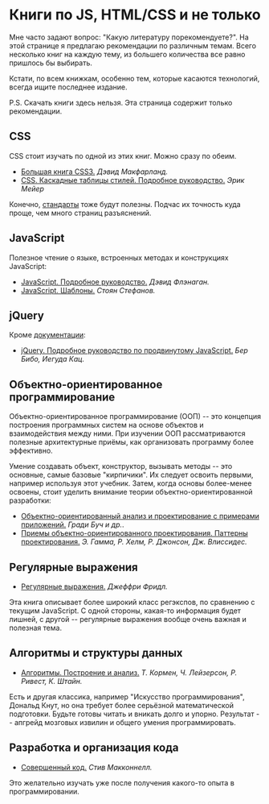 # Книги по JS, HTML/CSS и не только

Мне часто задают вопрос: "Какую литературу порекомендуете?". На этой странице я предлагаю рекомендации по различным темам. Всего несколько книг на каждую тему, из большего количества все равно пришлось бы выбирать.

Кстати, по всем книжкам, особенно тем, которые касаются технологий, всегда ищите последнее издание.

P.S. Скачать книги здесь нельзя. Эта страница содержит только рекомендации.

## CSS

CSS стоит изучать по одной из этих книг. Можно сразу по обеим.

<ul>
<li><a href="http://www.ozon.ru/context/detail/id/24493075/?partner=iliakan">Большая книга CSS3.</a>
<i>Дэвид Макфарланд.</i></li>
<li><a href="http://www.ozon.ru/context/detail/id/3881079/?partner=iliakan">CSS. Каскадные таблицы стилей. Подробное руководство.</a>
<i>Эрик Мейер</i></li>
</ul>

Конечно, [стандарты](http://www.w3.org/Style/CSS/) тоже будут полезны. Подчас их точность куда проще, чем много страниц разъяснений.

## JavaScript

Полезное чтение о языке, встроенных методах и конструкциях JavaScript:

<ul>
<li><a href="http://www.ozon.ru/context/detail/id/19677670/?partner=iliakan">JavaScript. Подробное руководство.</a>
<i>Дэвид Флэнаган.</i></li>
<li><a href="http://www.ozon.ru/context/detail/id/6287517/?partner=iliakan">JavaScript. Шаблоны.</a>
<i>Стоян Стефанов.</i></li>
</ul>

## jQuery

Кроме [документации](http://api.jquery.com/):

<ul>
<li><a href="http://www.ozon.ru/context/detail/id/6277333/?partner=iliakan">jQuery. Подробное руководство по продвинутому JavaScript.</a>
<i>Бер Бибо, Иегуда Кац.</i></li>
</ul>

## Объектно-ориентированное программирование 

Объектно-ориентированное программирование (ООП) -- это концепция построения программных систем на основе объектов и взаимодействия между ними. При изучении ООП рассматриваются полезные архитектурные приёмы, как организовать программу более эффективно. 

Умение создавать объект, конструктор, вызывать методы -- это основные, самые базовые "кирпичики". Их следует освоить первыми, например используя этот учебник. Затем, когда основы более-менее освоены, стоит уделить внимание теории объектно-ориентированной разработки:

<ul>
<li><a href="http://www.ozon.ru/context/detail/id/3905587/?partner=iliakan">Объектно-ориентированный анализ и проектирование с примерами приложений.</a>
<i>Гради Буч и др.</i>.</li>
<li><a href="http://www.ozon.ru/context/detail/id/20217137/?partner=iliakan">Приемы объектно-ориентированного проектирования. Паттерны проектирования.</a>
<i>Э. Гамма, Р. Хелм, Р. Джонсон, Дж. Влиссидес.</i></li>
</ul>

## Регулярные выражения

<ul>
<li><a href="http://www.ozon.ru/context/detail/id/4066500/?partner=iliakan">Регулярные выражения.</a>
<i>Джеффри Фридл.</i></li>
</ul>

Эта книга описывает более широкий класс регэкспов, по сравнению с текущим JavaScript. С одной стороны, какая-то информация будет лишней, с другой -- регулярные выражения вообще очень важная и полезная тема.

## Алгоритмы и структуры данных

<ul>
<li><a href="http://www.ozon.ru/context/detail/id/2429691/?partner=iliakan">Алгоритмы. Построение и анализ.</a>
<i>Т. Кормен, Ч. Лейзерсон, Р. Ривест, К. Штайн.</i></li>
</ul>

Есть и другая классика, например "Искусство программирования", Дональд Кнут, но она требует более серьёзной математической подготовки. Будьте готовы читать и вникать долго и упорно. Результат -- апгрейд мозговых извилин и общего умения программировать. 

## Разработка и организация кода

<ul>
<li><a href="http://www.ozon.ru/context/detail/id/5508646/?partner=iliakan">Совершенный код.</a>
<i>Стив Макконнелл.</i></li>
</ul>

Это желательно изучать уже после получения какого-то опыта в программировании.
 


